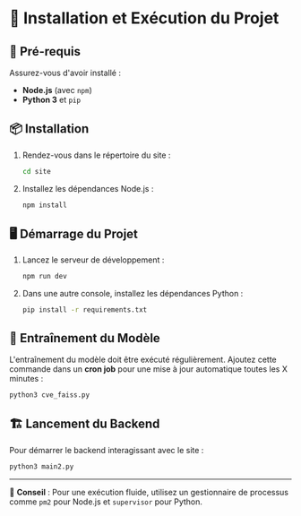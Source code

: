 # 🚀 Installation et Exécution du Projet

## 📁 Pré-requis
Assurez-vous d'avoir installé :
- **Node.js** (avec `npm`)
- **Python 3** et `pip`

## 📦 Installation

1. Rendez-vous dans le répertoire du site :
   ```sh
   cd site
   ```
2. Installez les dépendances Node.js :
   ```sh
   npm install
   ```

## 🖥️ Démarrage du Projet

1. Lancez le serveur de développement :
   ```sh
   npm run dev
   ```
2. Dans une autre console, installez les dépendances Python :
   ```sh
   pip install -r requirements.txt
   ```

## 📡 Entraînement du Modèle
L'entraînement du modèle doit être exécuté régulièrement. Ajoutez cette commande dans un **cron job** pour une mise à jour automatique toutes les X minutes :
```sh
python3 cve_faiss.py
```

## 🏗️ Lancement du Backend

Pour démarrer le backend interagissant avec le site :
```sh
python3 main2.py
```

---
🎯 **Conseil** : Pour une exécution fluide, utilisez un gestionnaire de processus comme `pm2` pour Node.js et `supervisor` pour Python.

